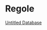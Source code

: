 # Regole

[Untitled Database](Regole%20e5c58d36c03746aaa0880f3460d9b271/Untitled%20Database%203f759c450f8140b39ad7750043638472.csv)